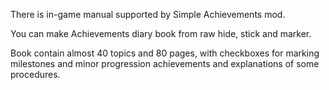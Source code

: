 There is in-game manual supported by Simple Achievements mod.  

You can make Achievements diary book from raw hide, stick and marker.  

Book contain almost 40 topics and 80 pages, with checkboxes for marking milestones and minor progression achievements and explanations of some procedures.